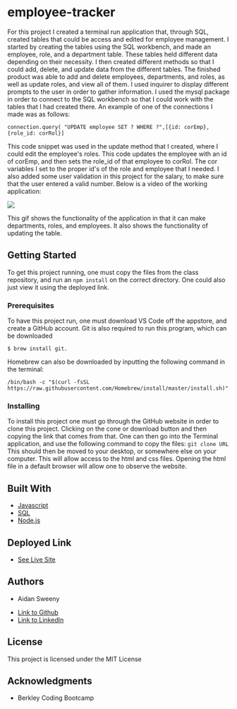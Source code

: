 # employee-tracker
For this project I created a terminal run application that, through SQL, created tables that could be access and edited for employee management. I started by creating the tables using the SQL workbench, and made an employee, role, and a department table. These tables held different data depending on their necessity. I then created different methods so that I could add, delete, and update data from the different tables. The finished product was able to add and delete employees, departments, and roles, as well as update roles, and view all of them. I used inquirer to display different prompts to the user in order to gather information. I used the mysql package in order to connect to the SQL workbench so that I could work with the tables that I had created there. An example of one of the connections I made was as follows:

```
connection.query( "UPDATE employee SET ? WHERE ?",[{id: corEmp},{role_id: corRol}]
```
This code snippet was used in the update method that I created, where I could edit the employee's roles.  This code updates the employee with an id of corEmp, and then sets the role_id of that employee to corRol. The cor variables I set to the proper id's of the role and employee that I needed. I also added some user validation in this project for the salary, to make sure that the user entered a valid number.  Below is a video of the working application:

![](tracker.gif)

This gif shows the functionality of the  application in that it can make departments, roles, and employees. It also shows the functionality of updating the table.

## Getting Started

To get this project running, one must copy the files from the class repository, and run an `npm install` on the correct directory. One could also just view it using the deployed link.

### Prerequisites

To have this project run, one must download VS Code off the appstore, and create a GitHub account. Git is also required to run this program, which can be downloaded 

```
$ brew install git. 
```
Homebrew can also be downloaded by inputting the following command in the terminal:
```
/bin/bash -c "$(curl -fsSL https://raw.githubusercontent.com/Homebrew/install/master/install.sh)"
```

### Installing

To install this project one must go through the GitHub website in order to clone this project. Clicking on the cone or download button and then copying the link that comes from that. One can then go into the Terminal application, and use the following command to copy the files:
`
git clone URL
`
This should then be moved to your desktop, or somewhere else on your computer. This will allow access to the html and css files. Opening the html file in a default browser will allow one to observe the website.

## Built With

* [Javascript](https://developer.mozilla.org/en-US/docs/Web/JavaScript)
* [SQL](https://dev.mysql.com/doc/)
* [Node.js](https://nodejs.org/en/docs/)

## Deployed Link

* [See Live Site](https://mysterious-sands-92673.herokuapp.com/)

## Authors

* Aidan Sweeny

- [Link to Github](https://github.com/AidanSweeny)
- [Link to LinkedIn](https://www.linkedin.com/in/aidan-sweeny-81075030/)

## License

This project is licensed under the MIT License 

## Acknowledgments

* Berkley Coding Bootcamp



